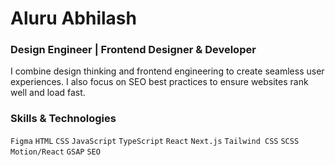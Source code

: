 # Aluru Abhilash

### Design Engineer | Frontend Designer & Developer
I combine design thinking and frontend engineering to create seamless user experiences. I also focus on SEO best practices to ensure websites rank well and load fast.


### Skills & Technologies
`Figma` `HTML` `CSS` `JavaScript` `TypeScript` `React` `Next.js` `Tailwind CSS` `SCSS` `Motion/React` `GSAP` `SEO`

